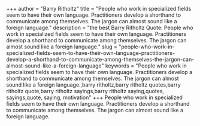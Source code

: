 +++
author = "Barry Ritholtz"
title = "People who work in specialized fields seem to have their own language. Practitioners develop a shorthand to communicate among themselves. The jargon can almost sound like a foreign language."
description = "the best Barry Ritholtz Quote: People who work in specialized fields seem to have their own language. Practitioners develop a shorthand to communicate among themselves. The jargon can almost sound like a foreign language."
slug = "people-who-work-in-specialized-fields-seem-to-have-their-own-language-practitioners-develop-a-shorthand-to-communicate-among-themselves-the-jargon-can-almost-sound-like-a-foreign-language"
keywords = "People who work in specialized fields seem to have their own language. Practitioners develop a shorthand to communicate among themselves. The jargon can almost sound like a foreign language.,barry ritholtz,barry ritholtz quotes,barry ritholtz quote,barry ritholtz sayings,barry ritholtz saying,quotes, sayings,quote, saying, motivation"
+++
People who work in specialized fields seem to have their own language. Practitioners develop a shorthand to communicate among themselves. The jargon can almost sound like a foreign language.
